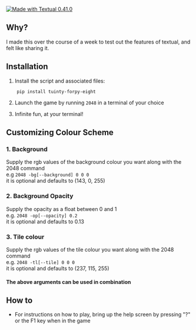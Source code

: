 [![Made with Textual 0.41.0](https://img.shields.io/badge/Made%20with-Textual-blue)](https://github.com/Textualize/textual)

## Why?
I made this over the course of a week to test out the features of textual, and felt like sharing it.

## Installation

1. Install the script and associated files:

```
    pip install tuinty-forpy-eight
```

2. Launch the game by running `2048` in a terminal of your choice

3. Infinite fun, at your terminal!

## Customizing Colour Scheme

### 1. Background
Supply the rgb values of the background colour you want along with the 2048 command  
e.g `2048 -bg[--background] 0 0 0`  
it is optional and defaults to (143, 0, 255)  

### 2. Background Opacity
Supply the opacity as a float between 0 and 1  
e.g. `2048 -op[--opacity] 0.2`  
it is optional and defaults to 0.13  

### 3. Tile colour
Supply the rgb values of the tile colour you want along with the 2048 command  
e.g. `2048 -tl[--tile] 0 0 0`  
it is optional and defaults to (237, 115, 255)

#### The above arguments can be used in combination

## How to

- For instructions on how to play, bring up the help screen by pressing "?" or the F1 key when in the game
